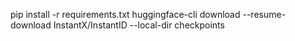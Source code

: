 pip install -r requirements.txt
huggingface-cli download --resume-download InstantX/InstantID --local-dir checkpoints